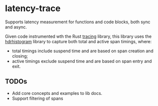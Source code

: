 # latency-trace

Supports latency measurement for functions and code blocks, both sync and async.

Given code instrumented wth the Rust [tracing](https://crates.io/crates/tracing) library, this library uses the [hdrhistogram](https://crates.io/crates/hdrhistogram) library to capture both total and active span timings, where:

- total timings include suspend time and are based on span creation and closing;
- active timings exclude suspend time and are based on span entry and exit.

## TODOs

- Add core concepts and examples to lib docs.
- Support filtering of spans
